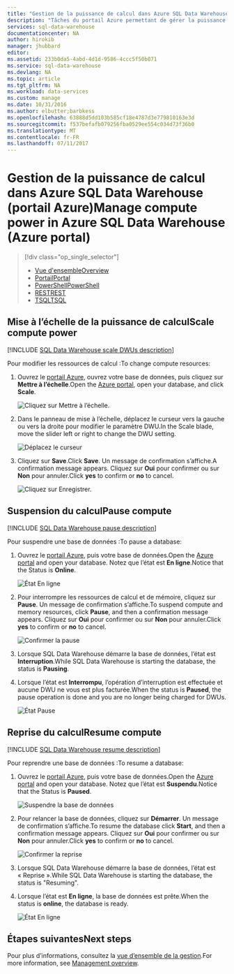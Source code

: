 ```yaml
---
title: "Gestion de la puissance de calcul dans Azure SQL Data Warehouse (portail Azure) | Microsoft Docs"
description: "Tâches du portail Azure permettant de gérer la puissance de calcul. Mettez à l’échelle les ressources de calcul en ajustant les unités DWU. Ou suspendez et reprenez des ressources de calcul pour réduire les coûts."
services: sql-data-warehouse
documentationcenter: NA
author: hirokib
manager: jhubbard
editor: 
ms.assetid: 233b0da5-4abd-4d1d-9586-4ccc5f50b071
ms.service: sql-data-warehouse
ms.devlang: NA
ms.topic: article
ms.tgt_pltfrm: NA
ms.workload: data-services
ms.custom: manage
ms.date: 10/31/2016
ms.author: elbutter;barbkess
ms.openlocfilehash: 63888d5dd103b585cf18e4787d3e779810163e3d
ms.sourcegitcommit: f537befafb079256fba0529ee554c034d73f36b0
ms.translationtype: MT
ms.contentlocale: fr-FR
ms.lasthandoff: 07/11/2017
---
```

# <a name="manage-compute-power-in-azure-sql-data-warehouse-azure-portal"></a><span data-ttu-id="fd742-105">Gestion de la puissance de calcul dans Azure SQL Data Warehouse (portail Azure)</span><span class="sxs-lookup"><span data-stu-id="fd742-105">Manage compute power in Azure SQL Data Warehouse (Azure portal)</span></span>
> [!div class="op_single_selector"]
> * [<span data-ttu-id="fd742-106">Vue d'ensemble</span><span class="sxs-lookup"><span data-stu-id="fd742-106">Overview</span></span>](sql-data-warehouse-manage-compute-overview.md)
> * [<span data-ttu-id="fd742-107">Portail</span><span class="sxs-lookup"><span data-stu-id="fd742-107">Portal</span></span>](sql-data-warehouse-manage-compute-portal.md)
> * [<span data-ttu-id="fd742-108">PowerShell</span><span class="sxs-lookup"><span data-stu-id="fd742-108">PowerShell</span></span>](sql-data-warehouse-manage-compute-powershell.md)
> * [<span data-ttu-id="fd742-109">REST</span><span class="sxs-lookup"><span data-stu-id="fd742-109">REST</span></span>](sql-data-warehouse-manage-compute-rest-api.md)
> * [<span data-ttu-id="fd742-110">TSQL</span><span class="sxs-lookup"><span data-stu-id="fd742-110">TSQL</span></span>](sql-data-warehouse-manage-compute-tsql.md)
>
>


## <a name="scale-compute-power"></a><span data-ttu-id="fd742-111">Mise à l’échelle de la puissance de calcul</span><span class="sxs-lookup"><span data-stu-id="fd742-111">Scale compute power</span></span>
[!INCLUDE [SQL Data Warehouse scale DWUs description](../../includes/sql-data-warehouse-scale-dwus-description.md)]

<span data-ttu-id="fd742-112">Pour modifier les ressources de calcul :</span><span class="sxs-lookup"><span data-stu-id="fd742-112">To change compute resources:</span></span>

1. <span data-ttu-id="fd742-113">Ouvrez le [portail Azure][Azure portal], ouvrez votre base de données, puis cliquez sur **Mettre à l’échelle**.</span><span class="sxs-lookup"><span data-stu-id="fd742-113">Open the [Azure portal][Azure portal], open your database, and click **Scale**.</span></span>

    ![Cliquez sur Mettre à l’échelle.][1]
2. <span data-ttu-id="fd742-115">Dans le panneau de mise à l’échelle, déplacez le curseur vers la gauche ou vers la droite pour modifier le paramètre DWU.</span><span class="sxs-lookup"><span data-stu-id="fd742-115">In the Scale blade, move the slider left or right to change the DWU setting.</span></span>

    ![Déplacez le curseur][2]
3. <span data-ttu-id="fd742-117">Cliquez sur **Save**.</span><span class="sxs-lookup"><span data-stu-id="fd742-117">Click **Save**.</span></span> <span data-ttu-id="fd742-118">Un message de confirmation s’affiche.</span><span class="sxs-lookup"><span data-stu-id="fd742-118">A confirmation message appears.</span></span> <span data-ttu-id="fd742-119">Cliquez sur **Oui** pour confirmer ou sur **Non** pour annuler.</span><span class="sxs-lookup"><span data-stu-id="fd742-119">Click **yes** to confirm or **no** to cancel.</span></span>

    ![Cliquez sur Enregistrer.][3]

<a name="pause-compute-bk"></a>

## <a name="pause-compute"></a><span data-ttu-id="fd742-121">Suspension du calcul</span><span class="sxs-lookup"><span data-stu-id="fd742-121">Pause compute</span></span>
[!INCLUDE [SQL Data Warehouse pause description](../../includes/sql-data-warehouse-pause-description.md)]

<span data-ttu-id="fd742-122">Pour suspendre une base de données :</span><span class="sxs-lookup"><span data-stu-id="fd742-122">To pause a database:</span></span>

1. <span data-ttu-id="fd742-123">Ouvrez le [portail Azure][Azure portal], puis votre base de données.</span><span class="sxs-lookup"><span data-stu-id="fd742-123">Open the [Azure portal][Azure portal] and open your database.</span></span> <span data-ttu-id="fd742-124">Notez que l’état est **En ligne**.</span><span class="sxs-lookup"><span data-stu-id="fd742-124">Notice that the Status is **Online**.</span></span>

    ![État En ligne][6]
2. <span data-ttu-id="fd742-126">Pour interrompre les ressources de calcul et de mémoire, cliquez sur **Pause**. Un message de confirmation s’affiche.</span><span class="sxs-lookup"><span data-stu-id="fd742-126">To suspend compute and memory resources, click **Pause**, and then a confirmation message appears.</span></span> <span data-ttu-id="fd742-127">Cliquez sur **Oui** pour confirmer ou sur **Non** pour annuler.</span><span class="sxs-lookup"><span data-stu-id="fd742-127">Click **yes** to confirm or **no** to cancel.</span></span>

    ![Confirmer la pause][7]
3. <span data-ttu-id="fd742-129">Lorsque SQL Data Warehouse démarre la base de données, l’état est **Interruption**.</span><span class="sxs-lookup"><span data-stu-id="fd742-129">While SQL Data Warehouse is starting the database, the status is **Pausing**.</span></span>
4. <span data-ttu-id="fd742-130">Lorsque l’état est **Interrompu**, l’opération d’interruption est effectuée et aucune DWU ne vous est plus facturée.</span><span class="sxs-lookup"><span data-stu-id="fd742-130">When the status is **Paused**, the pause operation is done and you are no longer being charged for DWUs.</span></span>

    ![État Pause][4]

<a name="resume-compute-bk"></a>

## <a name="resume-compute"></a><span data-ttu-id="fd742-132">Reprise du calcul</span><span class="sxs-lookup"><span data-stu-id="fd742-132">Resume compute</span></span>
[!INCLUDE [SQL Data Warehouse resume description](../../includes/sql-data-warehouse-resume-description.md)]

<span data-ttu-id="fd742-133">Pour reprendre une base de données :</span><span class="sxs-lookup"><span data-stu-id="fd742-133">To resume a database:</span></span>

1. <span data-ttu-id="fd742-134">Ouvrez le [portail Azure][Azure portal], puis votre base de données.</span><span class="sxs-lookup"><span data-stu-id="fd742-134">Open the [Azure portal][Azure portal] and open your database.</span></span> <span data-ttu-id="fd742-135">Notez que l’état est **Suspendu**.</span><span class="sxs-lookup"><span data-stu-id="fd742-135">Notice that the Status is **Paused**.</span></span>

    ![Suspendre la base de données][4]
2. <span data-ttu-id="fd742-137">Pour relancer la base de données, cliquez sur **Démarrer**. Un message de confirmation s’affiche.</span><span class="sxs-lookup"><span data-stu-id="fd742-137">To resume the database click **Start**, and then a confirmation message appears.</span></span> <span data-ttu-id="fd742-138">Cliquez sur **Oui** pour confirmer ou sur **Non** pour annuler.</span><span class="sxs-lookup"><span data-stu-id="fd742-138">Click **yes** to confirm or **no** to cancel.</span></span>

    ![Confirmer la reprise][5]
3. <span data-ttu-id="fd742-140">Lorsque SQL Data Warehouse démarre la base de données, l’état est « Reprise ».</span><span class="sxs-lookup"><span data-stu-id="fd742-140">While SQL Data Warehouse is starting the database, the status is "Resuming".</span></span>
4. <span data-ttu-id="fd742-141">Lorsque l’état est **En ligne**, la base de données est prête.</span><span class="sxs-lookup"><span data-stu-id="fd742-141">When the status is **online**, the database is ready.</span></span>

    ![État En ligne][6]

<a name="next-steps-bk"></a>

## <a name="next-steps"></a><span data-ttu-id="fd742-143">Étapes suivantes</span><span class="sxs-lookup"><span data-stu-id="fd742-143">Next steps</span></span>
<span data-ttu-id="fd742-144">Pour plus d’informations, consultez la [vue d’ensemble de la gestion][Management overview].</span><span class="sxs-lookup"><span data-stu-id="fd742-144">For more information, see [Management overview][Management overview].</span></span>

<!--Image references-->
[1]: ./media/sql-data-warehouse-manage-compute-portal/click-scale.png
[2]: ./media/sql-data-warehouse-manage-compute-portal/move-slider.png
[3]: ./media/sql-data-warehouse-manage-compute-portal/click-save.png
[4]: ./media/sql-data-warehouse-manage-compute-portal/resume-database.png
[5]: ./media/sql-data-warehouse-manage-compute-portal/resume-confirm.png
[6]: ./media/sql-data-warehouse-manage-compute-portal/pause-database.png
[7]: ./media/sql-data-warehouse-manage-compute-portal/pause-confirm.png

<!--Article references-->
[Management overview]: ./sql-data-warehouse-overview-manage.md
[Manage compute overview]: ./sql-data-warehouse-manage-compute-overview.md

<!--MSDN references-->


<!--Other Web references-->

[Azure portal]: http://portal.azure.com/
